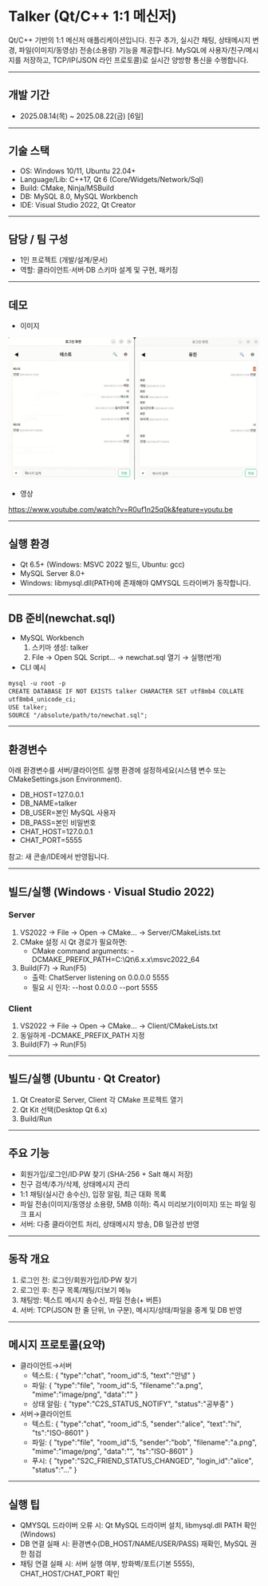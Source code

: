 # Talker (Qt/C++ 1:1 메신저)

Qt/C++ 기반의 1:1 메신저 애플리케이션입니다. 친구 추가, 실시간 채팅, 상태메시지 변경, 파일(이미지/동영상) 전송(소용량) 기능을 제공합니다. MySQL에 사용자/친구/메시지를 저장하고, TCP/IP(JSON 라인 프로토콜)로 실시간 양방향 통신을 수행합니다.

---

## 개발 기간
- 2025.08.14(목) ~ 2025.08.22(금) [6일]

---

## 기술 스택
- OS: Windows 10/11, Ubuntu 22.04+
- Language/Lib: C++17, Qt 6 (Core/Widgets/Network/Sql)
- Build: CMake, Ninja/MSBuild
- DB: MySQL 8.0, MySQL Workbench
- IDE: Visual Studio 2022, Qt Creator

---

## 담당 / 팀 구성
- 1인 프로젝트 (개발/설계/문서)
- 역할: 클라이언트·서버·DB 스키마 설계 및 구현, 패키징

---

## 데모
- 이미지 

![alt text](image.png)

  

- 영상

 https://www.youtube.com/watch?v=R0uf1n25q0k&feature=youtu.be

---

## 실행 환경
- Qt 6.5+ (Windows: MSVC 2022 빌드, Ubuntu: gcc)
- MySQL Server 8.0+
- Windows: libmysql.dll(PATH)에 존재해야 QMYSQL 드라이버가 동작합니다.

---

## DB 준비(newchat.sql)
- MySQL Workbench
  1) 스키마 생성: talker
  2) File → Open SQL Script… → newchat.sql 열기 → 실행(번개)
- CLI 예시
```
mysql -u root -p
CREATE DATABASE IF NOT EXISTS talker CHARACTER SET utf8mb4 COLLATE utf8mb4_unicode_ci;
USE talker;
SOURCE "/absolute/path/to/newchat.sql";
```

---

## 환경변수
아래 환경변수를 서버/클라이언트 실행 환경에 설정하세요(시스템 변수 또는 CMakeSettings.json Environment).
- DB_HOST=127.0.0.1
- DB_NAME=talker
- DB_USER=본인 MySQL 사용자
- DB_PASS=본인 비밀번호
- CHAT_HOST=127.0.0.1
- CHAT_PORT=5555

참고: 새 콘솔/IDE에서 반영됩니다.

---

## 빌드/실행 (Windows · Visual Studio 2022)
### Server
1) VS2022 → File → Open → CMake… → Server/CMakeLists.txt
2) CMake 설정 시 Qt 경로가 필요하면:
   - CMake command arguments: -DCMAKE_PREFIX_PATH=C:\\Qt\\6.x.x\\msvc2022_64
3) Build(F7) → Run(F5)
   - 출력: ChatServer listening on 0.0.0.0 5555
   - 필요 시 인자: --host 0.0.0.0 --port 5555

### Client
1) VS2022 → File → Open → CMake… → Client/CMakeLists.txt
2) 동일하게 -DCMAKE_PREFIX_PATH 지정
3) Build(F7) → Run(F5)

---

## 빌드/실행 (Ubuntu · Qt Creator)
1) Qt Creator로 Server, Client 각 CMake 프로젝트 열기
2) Qt Kit 선택(Desktop Qt 6.x)
3) Build/Run

---

## 주요 기능
- 회원가입/로그인/ID·PW 찾기 (SHA-256 + Salt 해시 저장)
- 친구 검색/추가/삭제, 상태메시지 관리
- 1:1 채팅(실시간 송수신), 입장 알림, 최근 대화 목록
- 파일 전송(이미지/동영상 소용량, 5MB 이하): 즉시 미리보기(이미지) 또는 파일 링크 표시
- 서버: 다중 클라이언트 처리, 상태메시지 방송, DB 일관성 반영

---

## 동작 개요
1) 로그인 전: 로그인/회원가입/ID·PW 찾기
2) 로그인 후: 친구 목록/채팅/더보기 메뉴
3) 채팅방: 텍스트 메시지 송수신, 파일 전송(+ 버튼)
4) 서버: TCP(JSON 한 줄 단위, \n 구분), 메시지/상태/파일을 중계 및 DB 반영

---

## 메시지 프로토콜(요약)
- 클라이언트→서버
  - 텍스트: { "type":"chat", "room_id":5, "text":"안녕" }
  - 파일: { "type":"file", "room_id":5, "filename":"a.png", "mime":"image/png", "data":"<base64>" }
  - 상태 알림: { "type":"C2S_STATUS_NOTIFY", "status":"공부중" }
- 서버→클라이언트
  - 텍스트: { "type":"chat", "room_id":5, "sender":"alice", "text":"hi", "ts":"ISO-8601" }
  - 파일: { "type":"file", "room_id":5, "sender":"bob", "filename":"a.png", "mime":"image/png", "data":"<base64>", "ts":"ISO-8601" }
  - 푸시: { "type":"S2C_FRIEND_STATUS_CHANGED", "login_id":"alice", "status":"..." }

---

## 실행 팁
- QMYSQL 드라이버 오류 시: Qt MySQL 드라이버 설치, libmysql.dll PATH 확인(Windows)
- DB 연결 실패 시: 환경변수(DB_HOST/NAME/USER/PASS) 재확인, MySQL 권한 점검
- 채팅 연결 실패 시: 서버 실행 여부, 방화벽/포트(기본 5555), CHAT_HOST/CHAT_PORT 확인
